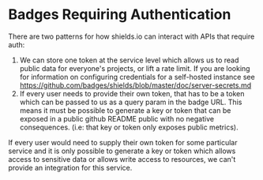 # Badges Requiring Authentication

There are two patterns for how shields.io can interact with APIs that require auth:

1. We can store one token at the service level which allows us to read public data for everyone's projects, or lift a rate limit. If you are looking for information on configuring credentials for a self-hosted instance see https://github.com/badges/shields/blob/master/doc/server-secrets.md
2. If every user needs to provide their own token, that has to be a token which can be passed to us as a query param in the badge URL. This means it must be possible to generate a key or token that can be exposed in a public github README public with no negative consequences. (i.e: that key or token only exposes public metrics).

If every user would need to supply their own token for some particular service and it is only possible to generate a key or token which allows access to sensitive data or allows write access to resources, we can't provide an integration for this service.
